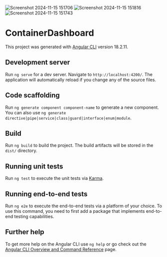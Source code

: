 ![Screenshot 2024-11-15 151706](https://github.com/user-attachments/assets/0f0ee259-6eac-4e14-a1fc-04444a716fe9)
![Screenshot 2024-11-15 151816](https://github.com/user-attachments/assets/3ca899d8-c58d-4317-952c-fea10dbb4412)
![Screenshot 2024-11-15 151743](https://github.com/user-attachments/assets/d4a734cc-fe69-45cf-bd30-719f9680b221)



# ContainerDashboard

This project was generated with [Angular CLI](https://github.com/angular/angular-cli) version 18.2.11.

## Development server

Run `ng serve` for a dev server. Navigate to `http://localhost:4200/`. The application will automatically reload if you change any of the source files.

## Code scaffolding

Run `ng generate component component-name` to generate a new component. You can also use `ng generate directive|pipe|service|class|guard|interface|enum|module`.

## Build

Run `ng build` to build the project. The build artifacts will be stored in the `dist/` directory.

## Running unit tests

Run `ng test` to execute the unit tests via [Karma](https://karma-runner.github.io).

## Running end-to-end tests

Run `ng e2e` to execute the end-to-end tests via a platform of your choice. To use this command, you need to first add a package that implements end-to-end testing capabilities.

## Further help

To get more help on the Angular CLI use `ng help` or go check out the [Angular CLI Overview and Command Reference](https://angular.dev/tools/cli) page.
